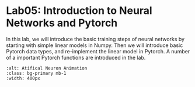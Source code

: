 Lab05: Introduction to Neural Networks and Pytorch
===================================================
In this lab, we will introduce the basic training steps of neural networks by starting with simple linear models in Numpy. Then we will introduce basic Pytorch data types, and re-implement the linear model in Pytorch. A number of a important Pytorch functions are introduced in the lab. 

```{figure} ../images/artificial_neuron.gif
:alt: Atifical Neuron Animation
:class: bg-primary mb-1
:width: 400px
```
